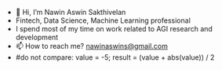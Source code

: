 - 👋 Hi, I’m Nawin Aswin Sakthivelan
- Fintech, Data Science, Machine Learning professional
- I spend most of my time on work related to AGI research and development 
- 📫 How to reach me? nawinaswins@gmail.com
- #do not compare: value = -5; result = (value + abs(value)) / 2


<!---
nawinaswin/nawinaswin is a ✨ special ✨ repository because its `README.md` (this file) appears on your GitHub profile.
You can click the Preview link to take a look at your changes.
--->
